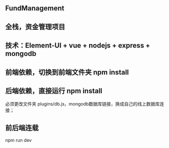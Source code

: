## FundManagement
## 全栈，资金管理项目

## 技术：Element-UI + vue + nodejs + express + mongodb 

## 前端依赖，切换到前端文件夹  npm install 
## 后端依赖，直接运行 npm install 

必须更改文件夹 plugins/db.js，mongodb数据库链接，换成自己的线上数据库连接；

## 前后端连载

npm run dev 
